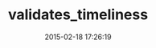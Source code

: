---
layout: post
title:  "validates_timeliness"
repo:   "adzap/validates_timeliness"
date:   2015-02-18 17:26:19
gemurl: http://github.com/adzap/validates_timeliness
---